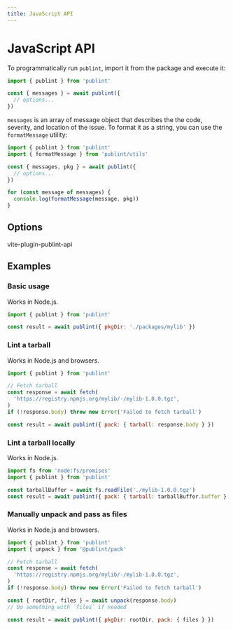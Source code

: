```yaml
---
title: JavaScript API
---
```


# JavaScript API

To programmatically run `publint`, import it from the package and execute it:

```js
import { publint } from 'publint'

const { messages } = await publint({
  // options...
})
```

`messages` is an array of message object that describes the the code, severity, and location of the issue. To format it as a string, you can use the `formatMessage` utility:

```js {2,8-15}
import { publint } from 'publint'
import { formatMessage } from 'publint/utils'

const { messages, pkg } = await publint({
  // options...
})

for (const message of messages) {
  console.log(formatMessage(message, pkg))
}
```

## Options

vite-plugin-publint-api

## Examples

### Basic usage

Works in Node.js.

```js
import { publint } from 'publint'

const result = await publint({ pkgDir: './packages/mylib' })
```

### Lint a tarball

Works in Node.js and browsers.

```js
import { publint } from 'publint'

// Fetch tarball
const response = await fetch(
  'https://registry.npmjs.org/mylib/-/mylib-1.0.0.tgz',
)
if (!response.body) throw new Error('Failed to fetch tarball')

const result = await publint({ pack: { tarball: response.body } })
```

### Lint a tarball locally

Works in Node.js.

```js
import fs from 'node:fs/promises'
import { publint } from 'publint'

const tarballBuffer = await fs.readFile('./mylib-1.0.0.tgz')
const result = await publint({ pack: { tarball: tarballBuffer.buffer } })
```

### Manually unpack and pass as files

Works in Node.js and browsers.

```js
import { publint } from 'publint'
import { unpack } from '@publint/pack'

// Fetch tarball
const response = await fetch(
  'https://registry.npmjs.org/mylib/-/mylib-1.0.0.tgz',
)
if (!response.body) throw new Error('Failed to fetch tarball')

const { rootDir, files } = await unpack(response.body)
// Do something with `files` if needed

const result = await publint({ pkgDir: rootDir, pack: { files } })
```

